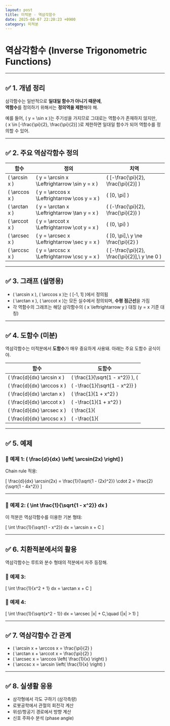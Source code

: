 ```yaml
---
layout: post
title: 미적분 - 역삼각함수
date: 2025-08-07 22:20:23 +0900
category: 미적분
---
```

# 역삼각함수 (Inverse Trigonometric Functions)

---

## ✅ 1. 개념 정리

삼각함수는 일반적으로 **일대일 함수가 아니기 때문에**,  
**역함수**를 정의하기 위해서는 **정의역을 제한**해야 해.

예를 들어, \( y = \sin x \)는 주기성을 가지므로 그대로는 역함수가 존재하지 않지만,  
\( x \in [-\frac{\pi}{2}, \frac{\pi}{2}] \)로 제한하면 일대일 함수가 되어 역함수를 정의할 수 있어.

---

## ✅ 2. 주요 역삼각함수 정의

| 함수 | 정의 | 치역 |
|------|------|------|
| \( \arcsin x \) | \( y = \arcsin x \Leftrightarrow \sin y = x \) | \( [-\frac{\pi}{2}, \frac{\pi}{2}] \) |
| \( \arccos x \) | \( y = \arccos x \Leftrightarrow \cos y = x \) | \( [0, \pi] \) |
| \( \arctan x \) | \( y = \arctan x \Leftrightarrow \tan y = x \) | \( (-\frac{\pi}{2}, \frac{\pi}{2}) \) |
| \( \arccot x \) | \( y = \arccot x \Leftrightarrow \cot y = x \) | \( (0, \pi) \) |
| \( \arcsec x \) | \( y = \arcsec x \Leftrightarrow \sec y = x \) | \( [0, \pi],\ y \ne \frac{\pi}{2} \) |
| \( \arccsc x \) | \( y = \arccsc x \Leftrightarrow \csc y = x \) | \( [-\frac{\pi}{2}, \frac{\pi}{2}],\ y \ne 0 \) |

---

## ✅ 3. 그래프 (설명용)

- \( \arcsin x \), \( \arccos x \)는 \( [-1, 1] \)에서 정의됨  
- \( \arctan x \), \( \arccot x \)는 모든 실수에서 정의되며, **수평 점근선**을 가짐  
- 각 역함수의 그래프는 해당 삼각함수의 \( x \leftrightarrow y \) 대칭 (y = x 기준 대칭)

---

## ✅ 4. 도함수 (미분)

역삼각함수는 미적분에서 **도함수**가 매우 중요하게 사용돼. 아래는 주요 도함수 공식이야.

| 함수 | 도함수 |
|------|--------|
| \( \frac{d}{dx} \arcsin x \) | \( \frac{1}{\sqrt{1 - x^2}} \), \( |x| < 1 \) |
| \( \frac{d}{dx} \arccos x \) | \( -\frac{1}{\sqrt{1 - x^2}} \) |
| \( \frac{d}{dx} \arctan x \) | \( \frac{1}{1 + x^2} \) |
| \( \frac{d}{dx} \arccot x \) | \( -\frac{1}{1 + x^2} \) |
| \( \frac{d}{dx} \arcsec x \) | \( \frac{1}{|x|\sqrt{x^2 - 1}} \), \( |x| > 1 \) |
| \( \frac{d}{dx} \arccsc x \) | \( -\frac{1}{|x|\sqrt{x^2 - 1}} \) |

---

## ✅ 5. 예제

### 📌 예제 1: \( \frac{d}{dx} \left[ \arcsin(2x) \right] \)

Chain rule 적용:

\[
\frac{d}{dx} \arcsin(2x) = \frac{1}{\sqrt{1 - (2x)^2}} \cdot 2 = \frac{2}{\sqrt{1 - 4x^2}}
\]

---

### 📌 예제 2: \( \int \frac{1}{\sqrt{1 - x^2}} dx \)

이 적분은 역삼각함수를 이용한 기본 형태:

\[
\int \frac{1}{\sqrt{1 - x^2}} dx = \arcsin x + C
\]

---

## ✅ 6. 치환적분에서의 활용

역삼각함수는 루트와 분수 형태의 적분에서 자주 등장해.

### 📌 예제 3:

\[
\int \frac{1}{x^2 + 1} dx = \arctan x + C
\]

### 📌 예제 4:

\[
\int \frac{1}{\sqrt{x^2 - 1}} dx = \arcsec |x| + C,\quad (|x| > 1)
\]

---

## ✅ 7. 역삼각함수 간 관계

- \( \arcsin x + \arccos x = \frac{\pi}{2} \)  
- \( \arctan x + \arccot x = \frac{\pi}{2} \)  
- \( \arcsec x = \arccos \left( \frac{1}{x} \right) \)  
- \( \arccsc x = \arcsin \left( \frac{1}{x} \right) \)

---

## ✅ 8. 실생활 응용

- 삼각형에서 각도 구하기 (삼각측량)  
- 로봇공학에서 관절의 회전각 계산  
- 위성/항공기 경로에서 방향 계산  
- 신호 주파수 분석 (phase angle)